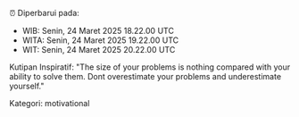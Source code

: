 ⏰ Diperbarui pada:
- WIB: Senin, 24 Maret 2025 18.22.00 UTC
- WITA: Senin, 24 Maret 2025 19.22.00 UTC
- WIT: Senin, 24 Maret 2025 20.22.00 UTC

Kutipan Inspiratif:
"The size of your problems is nothing compared with your ability to solve them. Dont overestimate your problems and underestimate yourself."


Kategori: motivational

